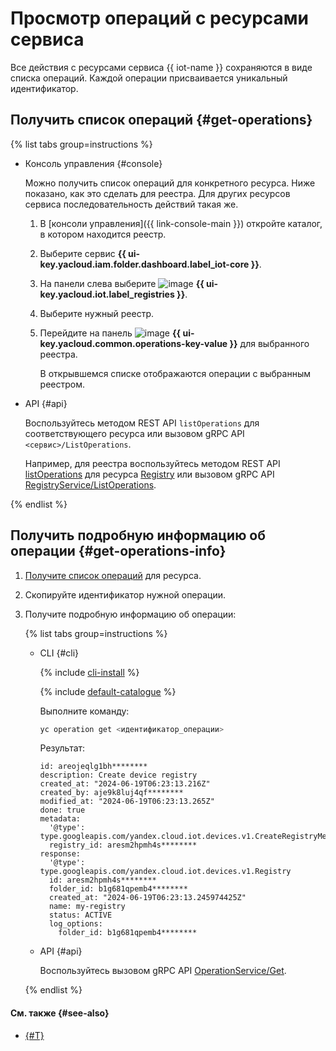 # Просмотр операций с ресурсами сервиса

Все действия с ресурсами сервиса {{ iot-name }} сохраняются в виде списка операций. Каждой операции присваивается уникальный идентификатор.

## Получить список операций {#get-operations}

{% list tabs group=instructions %}

- Консоль управления {#console}

  Можно получить список операций для конкретного ресурса. Ниже показано, как это сделать для реестра. Для других ресурсов сервиса последовательность действий такая же.

  1. В [консоли управления]({{ link-console-main }}) откройте каталог, в котором находится реестр.
  1. Выберите сервис **{{ ui-key.yacloud.iam.folder.dashboard.label_iot-core }}**.
  1. На панели слева выберите ![image](../../_assets/console-icons/server.svg) **{{ ui-key.yacloud.iot.label_registries }}**.
  1. Выберите нужный реестр.
  1. Перейдите на панель ![image](../../_assets/console-icons/list-check.svg) **{{ ui-key.yacloud.common.operations-key-value }}** для выбранного реестра.

     В открывшемся списке отображаются операции с выбранным реестром.

- API {#api}

  Воспользуйтесь методом REST API `listOperations` для соответствующего ресурса или вызовом gRPC API `<сервис>/ListOperations`.

  Например, для реестра воспользуйтесь методом REST API [listOperations](../api-ref/Registry/listOperations.md) для ресурса [Registry](../api-ref/Registry/index.md) или вызовом gRPC API [RegistryService/ListOperations](../api-ref/grpc/Registry/listOperations.md).

{% endlist %}

## Получить подробную информацию об операции {#get-operations-info}

1. [Получите список операций](#get-operations) для ресурса.
1. Скопируйте идентификатор нужной операции.
1. Получите подробную информацию об операции:

    {% list tabs group=instructions %}

    - CLI {#cli}

      {% include [cli-install](../../_includes/cli-install.md) %}

      {% include [default-catalogue](../../_includes/default-catalogue.md) %}

      Выполните команду:

      ```bash
      yc operation get <идентификатор_операции>
      ```

      Результат:

      ```text
      id: areojeqlg1bh********
      description: Create device registry
      created_at: "2024-06-19T06:23:13.216Z"
      created_by: aje9k8luj4qf********
      modified_at: "2024-06-19T06:23:13.265Z"
      done: true
      metadata:
        '@type': type.googleapis.com/yandex.cloud.iot.devices.v1.CreateRegistryMetadata
        registry_id: aresm2hpmh4s********
      response:
        '@type': type.googleapis.com/yandex.cloud.iot.devices.v1.Registry
        id: aresm2hpmh4s********
        folder_id: b1g681qpemb4********
        created_at: "2024-06-19T06:23:13.245974425Z"
        name: my-registry
        status: ACTIVE
        log_options:
          folder_id: b1g681qpemb4********
      ```

   - API {#api}

      Воспользуйтесь вызовом gRPC API [OperationService/Get](../api-ref/grpc/Operation/get.md).

    {% endlist %}

#### См. также {#see-also}

* [{#T}](../../api-design-guide/concepts/about-async.md)
